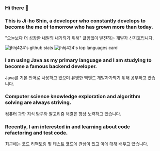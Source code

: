 ### Hi there 👋
### This is Ji-ho Shin, a developer who constantly develops to become the me of tomorrow who has grown more than today.
"오늘보다 더 성장한 내일의 내가되기 위해" 끊임없이 발전하는 개발자 신지호입니다.

![jhhj424's github stats](https://github-readme-stats.vercel.app/api?username=jhhj424&show_icons=true)
![jhhj424's top languages card](https://github-readme-stats.vercel.app/api/top-langs/?username=jhhj424&layout=compact&hide=Jupyter%20Notebook)
<br>
### I am using Java as my primary language and I am studying to become a famous backend developer.
Java를 기본 언어로 사용하고 있으며 유명한 백엔드 개발자가되기 위해 공부하고 있습니다.
### Computer science knowledge exploration and algorithm solving are always striving.
컴퓨터 과학 지식 탐구와 알고리즘 해결은 항상 노력하고 있습니다.
### Recently, I am interested in and learning about code refactoring and test code.
최근에는 코드 리팩토링 및 테스트 코드에 관심이 있고 이에 대해 배우고 있습니다.
<!-- https://github.com/anuraghazra/github-readme-stats -->
<!--
**jhhj424/jhhj424** is a ✨ _special_ ✨ repository because its `README.md` (this file) appears on your GitHub profile.

Here are some ideas to get you started:

- 🔭 I’m currently working on ...
- 🌱 I’m currently learning ...
- 👯 I’m looking to collaborate on ...
- 🤔 I’m looking for help with ...
- 💬 Ask me about ...
- 📫 How to reach me: ...
- 😄 Pronouns: ...
- ⚡ Fun fact: ...
-->
